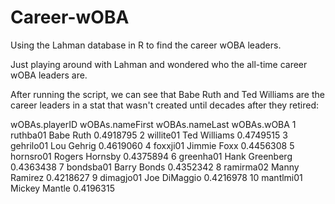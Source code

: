 # Career-wOBA
Using the Lahman database in R to find the career wOBA leaders.

Just playing around with Lahman and wondered who the all-time career wOBA leaders are.

After running the script, we can see that Babe Ruth and Ted Williams are the career leaders in a stat
that wasn't created until decades after they retired:

  wOBAs.playerID wOBAs.nameFirst wOBAs.nameLast wOBAs.wOBA
1       ruthba01            Babe           Ruth  0.4918795
2      willite01             Ted       Williams  0.4749515
3      gehrilo01             Lou         Gehrig  0.4619060
4       foxxji01          Jimmie           Foxx  0.4456308
5      hornsro01          Rogers        Hornsby  0.4375894
6      greenha01            Hank      Greenberg  0.4363438
7      bondsba01           Barry          Bonds  0.4352342
8      ramirma02           Manny        Ramirez  0.4218627
9      dimagjo01             Joe       DiMaggio  0.4216978
10     mantlmi01          Mickey         Mantle  0.4196315
